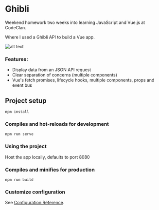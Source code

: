 # Ghibli

Weekend homework two weeks into learning JavaScript and Vue.js at CodeClan. 

Where I used a Ghibli API to build a Vue app.

![alt text](https://github.com/samshum90/Wk7_Wkend_Hw_Ghilbli_Vue_API/raw/master/src/assets/Ghibli_App.gif "Ghibli App Gif")

### Features:
* Display data from an JSON API request
* Clear separation of concerns (multiple components)
* Vue's fetch promises, lifecycle hooks, multiple components, props and event bus

## Project setup
```
npm install
```

### Compiles and hot-reloads for development
```
npm run serve
```
### Using the project

Host the app locally, defaults to port 8080

### Compiles and minifies for production
```
npm run build
```

### Customize configuration
See [Configuration Reference](https://cli.vuejs.org/config/).
